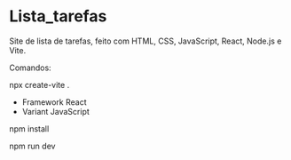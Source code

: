 # Lista_tarefas
Site de lista de tarefas, feito com HTML, CSS, JavaScript, React, Node.js e Vite.

Comandos:

npx create-vite .
- Framework React
- Variant JavaScript

npm install

npm run dev
